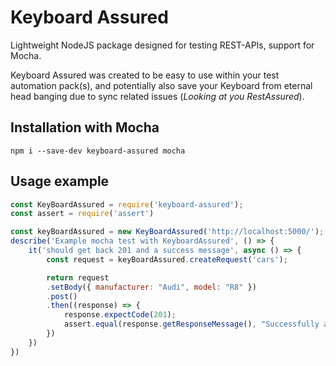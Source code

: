 # Keyboard Assured

Lightweight NodeJS package designed for testing REST-APIs, support for Mocha.

Keyboard Assured was created to be easy to use within your test automation pack(s), and
potentially also save your Keyboard from eternal head banging due to sync related issues (*Looking at you RestAssured*).

## Installation with Mocha

`npm i --save-dev keyboard-assured mocha`

## Usage example

```js
const KeyBoardAssured = require('keyboard-assured');
const assert = require('assert')

const keyBoardAssured = new KeyBoardAssured('http://localhost:5000/');
describe('Example mocha test with KeyboardAssured', () => {
    it('should get back 201 and a success message', async () => {
        const request = keyBoardAssured.createRequest('cars');

        return request
        .setBody({ manufacturer: "Audi", model: "R8" })
        .post()
        .then((response) => {
            response.expectCode(201);
            assert.equal(response.getResponseMessage(), "Successfully added the car 'Audi, R8'!");
        })
    })
})
```
